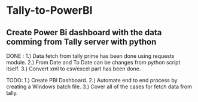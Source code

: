 # Tally-to-PowerBI
Create Power Bi dashboard with the data comming from Tally server with python
---

DONE :
1.) Data fetch from tally prime has been done using requests module.
2.) From Date and To Date can be changes from python script itself.
3.) Convert xml to csv/excel part has been done.

TODO:
1.) Create PBI Dashboard.
2.) Automate end to end process by creating a Windows batch file.
3.) Cover all of the cases for fetch data from tally.

